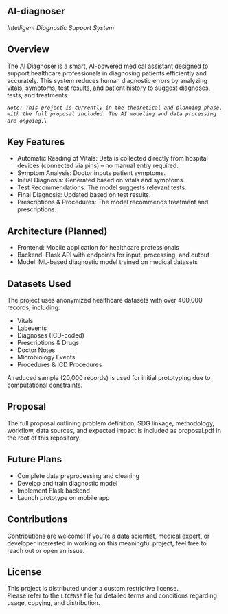 ## AI-diagnoser
*Intelligent Diagnostic Support System*

## Overview

The AI Diagnoser is a smart, AI-powered medical assistant designed to support healthcare professionals in diagnosing patients efficiently and accurately. This system reduces human diagnostic errors by analyzing vitals, symptoms, test results, and patient history to suggest diagnoses, tests, and treatments.

*`Note: This project is currently in the theoretical and planning phase, with the full proposal included. The AI modeling and data processing are ongoing.`*\

## Key Features

- Automatic Reading of Vitals: Data is collected directly from hospital devices (connected via pins) – no manual entry required.
- Symptom Analysis: Doctor inputs patient symptoms.
- Initial Diagnosis: Generated based on vitals and symptoms.
- Test Recommendations: The model suggests relevant tests.
- Final Diagnosis: Updated based on test results.
- Prescriptions & Procedures: The model recommends treatment and prescriptions.

## Architecture (Planned)

- Frontend: Mobile application for healthcare professionals
- Backend: Flask API with endpoints for input, processing, and output
- Model: ML-based diagnostic model trained on medical datasets

## Datasets Used

The project uses anonymized healthcare datasets with over 400,000 records, including:

- Vitals
- Labevents
- Diagnoses (ICD-coded)
- Prescriptions & Drugs
- Doctor Notes
- Microbiology Events
- Procedures & ICD Procedures

A reduced sample (20,000 records) is used for initial prototyping due to computational constraints.

## Proposal

The full proposal outlining problem definition, SDG linkage, methodology, workflow, data sources, and expected impact is included as proposal.pdf in the root of this repository.

## Future Plans

- Complete data preprocessing and cleaning
- Develop and train diagnostic model
- Implement Flask backend
- Launch prototype on mobile app

## Contributions

Contributions are welcome! If you're a data scientist, medical expert, or developer interested in working on this meaningful project, feel free to reach out or open an issue.

## License

This project is distributed under a custom restrictive license.  
Please refer to the `LICENSE` file for detailed terms and conditions regarding usage, copying, and distribution.
